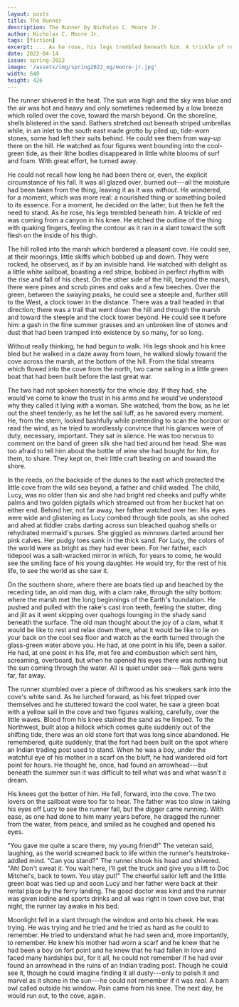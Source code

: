 ```yaml
---
layout: posts
title: The Runner
description: The Runner by Nicholas C. Moore Jr.
author: Nicholas C. Moore Jr.
tags: [fiction]
excerpt: ... As he rose, his legs trembled beneath him. A trickle of red was coming from a canyon in his knee. ...
date: 2022-04-14
issue: spring-2022
image: '/assets/img/spring2022_og/moore-jr.jpg'
width: 640
height: 426
---
```


The runner shivered in the heat. The sun was high and the sky was blue
and the air was hot and heavy and only sometimes redeemed by a low
breeze which rolled over the cove, toward the marsh beyond. On the
shoreline, shells blistered in the sand. Bathers stretched out beneath
striped umbrellas while, in an inlet to the south east made grotto by
piled up, tide-worn stones, some had left their suits behind. He could
see them from way-up there on the hill. He watched as four figures went
bounding into the cool-green tide, as their lithe bodies disappeared in
little white blooms of surf and foam. With great effort, he turned away.

He could not recall how long he had been there or, even, the explicit
circumstance of his fall. It was all glazed over, burned out---all the
moisture had been taken from the thing, leaving it as it was *without.*
He wondered, for a moment, which was more real: a nourished thing or
something boiled to its essence. For a moment, he decided on the latter,
but then he felt the need to stand. As he rose, his legs trembled
beneath him. A trickle of red was coming from a canyon in his knee. He
etched the outline of the thing with quaking fingers, feeling the
contour as it ran in a slant toward the soft flesh on the inside of his
thigh.

The hill rolled into the marsh which bordered a pleasant cove. He could
see, at their moorings, little skiffs which bobbed up and down. They
were rocked, he observed, as if by an invisible hand. He watched with
delight as a little white sailboat, boasting a red stripe, bobbed in
perfect rhythm with the rise and fall of his chest. On the other side of
the hill, beyond the marsh, there were pines and scrub pines and oaks
and a few beeches. Over the green, between the swaying peaks, he could
see a steeple and, further still to the West, a clock tower in the
distance. There was a trail headed in that direction; there was a trail
that went down the hill and through the marsh and toward the steeple and
the clock tower beyond. He could see it before him: a gash in the fine
summer grasses and an unbroken line of stones and dust that had been
tramped into existence by so many, for so long.

Without really thinking, he had begun to walk. His legs shook and his
knee bled but he walked in a daze away from town, he walked slowly
toward the cove across the marsh, at the bottom of the hill. From the
tidal streams which flowed into the cove from the north, two came
sailing in a little green boat that had been built before the last great
war.

The two had not spoken honestly for the whole day. If they had, she
would\'ve come to know the trust in his arms and he would've understood
why they called it lying *with* a woman. She watched, from the bow, as
he let out the sheet tenderly, as he let the sail luff, as he savored
every moment. He, from the stern, looked bashfully while pretending to
scan the horizon or read the wind, as he tried to wordlessly convince
that his glances were of duty, necessary, important. They sat in
silence. He was too nervous to comment on the band of green silk she had
tied around her head. She was too afraid to tell him about the bottle of
wine she had bought for him, for them, to share. They kept on, their
little craft beating on and toward the shore.

In the reeds, on the backside of the dunes to the east which protected
the little cove from the wild sea beyond, a father and child waded. The
child, Lucy, was no older than six and she had bright red cheeks and
puffy white palms and two golden pigtails which streamed out from her
bucket hat on either end. Behind her, not far away, her father watched
over her. His eyes were wide and glistening as Lucy combed through tide
pools, as she oohed and ahed at fiddler crabs darting across sun
bleached quahog shells or rehydrated mermaid's purses. She giggled as
minnows darted around her pink calves. Her pudgy toes sank in the thick
sand. For Lucy, the colors of the world were as bright as they had ever
been. For her father, each tidepool was a salt-wracked mirror in which,
for years to come, he would see the smiling face of his young daughter.
He would try, for the rest of his life, to see the world as she saw it.

On the southern shore, where there are boats tied up and beached by the
receding tide, an old man dug, with a clam rake, through the silty
bottom: where the marsh met the long beginnings of the Earth's
foundation. He pushed and pulled with the rake's cast iron teeth,
feeling the stutter, ding and jilt as it went skipping over quahogs
lounging in the shady sand beneath the surface. The old man thought
about the joy of a clam, what it would be like to rest and relax down
there, what it would be like to lie on your back on the cool sea floor
and watch as the earth turned through the glass-green water above you.
He had, at one point in his life, been a sailor. He had, at one point in
his life, met fire and combustion which sent him, screaming, overboard,
but when he opened his eyes there was nothing but the sun coming through
the water. All is quiet under sea---flak guns were far, far away.

The runner stumbled over a piece of driftwood as his sneakers sank into
the cove's white sand. As he lurched forward, as his feet tripped over
themselves and he stuttered toward the cool water, he saw a green boat
with a yellow sail in the cove and two figures walking, carefully, over
the little waves. Blood from his knee stained the sand as he limped. To
the Northwest, built atop a hillock which comes quite suddenly out of
the shifting tide, there was an old stone fort that was long since
abandoned. He remembered, quite suddenly, that the fort had been built
on the spot where an Indian trading post used to stand. When he was a
boy, under the watchful eye of his mother in a scarf on the bluff, he
had wandered old fort point for hours. He thought he, once, had found an
arrowhead---but beneath the summer sun it was difficult to tell what was
and what wasn't a dream.

His knees got the better of him. He fell, forward, into the cove. The
two lovers on the sailboat were too far to hear. The father was too slow
in taking his eyes off Lucy to see the runner fall, but the digger came
running. With ease, as one had done to him many years before, he dragged
the runner from the water, from peace, and smiled as he coughed and
opened his eyes.

"You gave me quite a scare there, my young friend!" The veteran said,
laughing, as the world screamed back to life within the runner's
heatstroke-addled mind. "Can you stand?" The runner shook his head and
shivered. "Ah! Don't sweat it. You wait here, I'll get the truck and
give you a lift to Doc Mitchel's, back to town. You stay put!" The
cheerful sailor left and the little green boat was tied up and soon Lucy
and her father were back at their rental place by the ferry landing. The
good doctor was kind and the runner was given iodine and sports drinks
and all was right in town cove but, that night, the runner lay awake in
his bed.

Moonlight fell in a slant through the window and onto his cheek. He was
trying. He was trying and he tried and he tried as hard as he could to
remember. He tried to understand what he had seen and, more importantly,
to remember. He knew his mother had worn a scarf and he knew that he had
been a boy on fort point and he knew that he had fallen in love and
faced many hardships but, for it all, he could not remember if he had
ever found an arrowhead in the ruins of an Indian trading post. Though
he could see it, though he could imagine finding it all dusty---only to
polish it and marvel as it shone in the sun---he could not remember if
it was *real.* A barn owl called outside his window. Pain came from his
knee. The next day, he would run out, to the cove, again.
